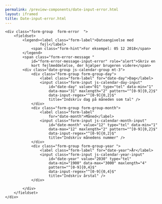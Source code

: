 ```yaml
--- 
permalink: /preview-components/date-input-error.html
layout: iframed 
title: Date-input-error.html
---
```

<div class="container">

    <div class="form-group  form-error  ">
        <fieldset>
            <legend><label class="form-label">Datoangivelse med
                    fejl</label>
                <span class="form-hint">For eksempel: 05 12 2018</span>
            </legend>
            <span class="form-error-message "
                id="form-error-message-input-error" role="alert">Skriv en
                kort fejlmeddelelse, der hjælper brugeren videre</span>
            <div class="date-group js-calendar-group mt-3">
                <div class="form-group form-group-day">
                    <label class="form-label" for="date-day">Dag</label>
                    <input class="form-input js-calendar-day-input"
                        id="date-day" value="01" type="tel" data-min="1"
                        data-max="31" maxlength="2" pattern="^[0-9]{0,2}$"
                        data-input-regex="^[0-9]{0,2}$"
                        title="Indskriv dag på måneden som tal" />
                </div>
                <div class="form-group form-group-month">
                    <label class="form-label"
                        for="date-month">Måned</label>
                    <input class="form-input js-calendar-month-input"
                        id="date-month" value="12" type="tel" data-min="1"
                        data-max="12" maxlength="2" pattern="^[0-9]{0,2}$"
                        data-input-regex="^[0-9]{0,2}$"
                        title="Indskriv månedens nummer" />
                </div>
                <div class="form-group form-group-year ">
                    <label class="form-label" for="date-year">År</label>
                    <input class="form-input js-calendar-year-input"
                        id="date-year" value="2030" type="tel"
                        data-min="1900" data-max="3000" maxlength="4"
                        pattern="^[0-9]{0,4}$"
                        data-input-regex="^[0-9]{0,4}$"
                        title="Indskriv årstal" />
                </div>

            </div>
        </fieldset>
    </div>

</div>